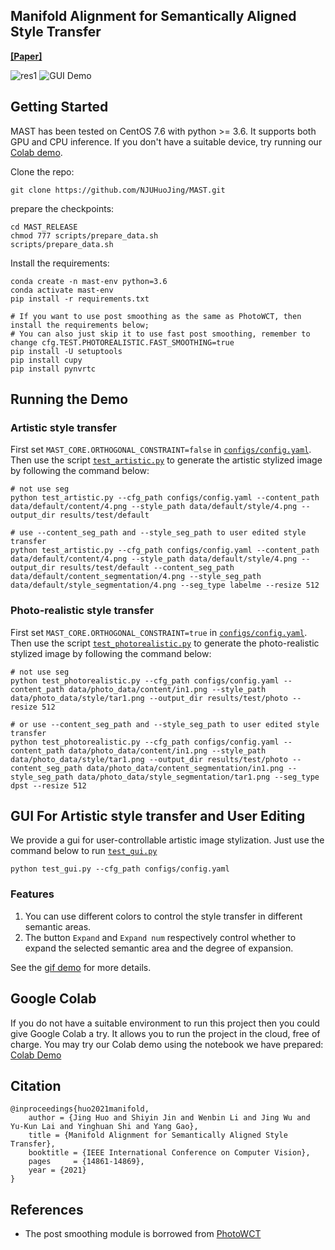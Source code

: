 ## Manifold Alignment for Semantically Aligned Style Transfer
**[[Paper]](https://arxiv.org/pdf/2005.10777.pdf)** 

![res1](doc/images/res1.png)
<span id="gui_demo">![GUI Demo](doc/images/GUI_demo.gif)</span>

## Getting Started
MAST has been tested on CentOS 7.6 with python >= 3.6. It supports both GPU and CPU inference. If you don't have a 
suitable device, try running our [Colab demo](https://colab.research.google.com/drive/1JVGtVCk9D7c7fZv_CTmu-8dNz_x0d7NO?usp=sharing).

Clone the repo:
```
git clone https://github.com/NJUHuoJing/MAST.git
```

prepare the checkpoints:
```
cd MAST_RELEASE
chmod 777 scripts/prepare_data.sh
scripts/prepare_data.sh
```

Install the requirements:
```
conda create -n mast-env python=3.6
conda activate mast-env
pip install -r requirements.txt

# If you want to use post smoothing as the same as PhotoWCT, then install the requirements below;
# You can also just skip it to use fast post smoothing, remember to change cfg.TEST.PHOTOREALISTIC.FAST_SMOOTHING=true
pip install -U setuptools
pip install cupy
pip install pynvrtc
```

## Running the Demo
### Artistic style transfer
First set `MAST_CORE.ORTHOGONAL_CONSTRAINT=false` in [`configs/config.yaml`](configs/config.yaml). 
Then use the script [`test_artistic.py`](test_artistic.py) to generate the artistic stylized image by following 
the command below:
```
# not use seg
python test_artistic.py --cfg_path configs/config.yaml --content_path data/default/content/4.png --style_path data/default/style/4.png --output_dir results/test/default

# use --content_seg_path and --style_seg_path to user edited style transfer
python test_artistic.py --cfg_path configs/config.yaml --content_path data/default/content/4.png --style_path data/default/style/4.png --output_dir results/test/default --content_seg_path data/default/content_segmentation/4.png --style_seg_path data/default/style_segmentation/4.png --seg_type labelme --resize 512
```

### Photo-realistic style transfer
First set `MAST_CORE.ORTHOGONAL_CONSTRAINT=true` in [`configs/config.yaml`](configs/config.yaml). 
Then use the script [`test_photorealistic.py`](test_photorealistic.py) to generate the photo-realistic stylized image 
by following the command below:
```
# not use seg
python test_photorealistic.py --cfg_path configs/config.yaml --content_path data/photo_data/content/in1.png --style_path data/photo_data/style/tar1.png --output_dir results/test/photo --resize 512

# or use --content_seg_path and --style_seg_path to user edited style transfer
python test_photorealistic.py --cfg_path configs/config.yaml --content_path data/photo_data/content/in1.png --style_path data/photo_data/style/tar1.png --output_dir results/test/photo --content_seg_path data/photo_data/content_segmentation/in1.png --style_seg_path data/photo_data/style_segmentation/tar1.png --seg_type dpst --resize 512
```

## GUI For Artistic style transfer and User Editing
We provide a gui for user-controllable artistic image stylization. Just use the command below to run [`test_gui.py`](test_gui.py)
```
python test_gui.py --cfg_path configs/config.yaml
```
### Features
1. You can use different colors to control the style transfer in different semantic areas.
2. The button `Expand` and `Expand num` respectively control whether to expand the selected semantic area and the 
   degree of expansion.

See the [gif demo](#gui_demo) for more details.

## Google Colab
If you do not have a suitable environment to run this project then you could give Google Colab a try. It allows you 
to run the project in the cloud, free of charge. You may try our Colab demo using the notebook we have 
prepared: [Colab Demo](https://colab.research.google.com/drive/1JVGtVCk9D7c7fZv_CTmu-8dNz_x0d7NO?usp=sharing)

## Citation
```
@inproceedings{huo2021manifold,
    author = {Jing Huo and Shiyin Jin and Wenbin Li and Jing Wu and Yu-Kun Lai and Yinghuan Shi and Yang Gao},
    title = {Manifold Alignment for Semantically Aligned Style Transfer},
    booktitle = {IEEE International Conference on Computer Vision},
    pages     = {14861-14869},
    year = {2021}
}
```
## References
- The post smoothing module is borrowed from [PhotoWCT](https://github.com/NVIDIA/FastPhotoStyle)
